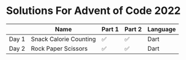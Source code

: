 # Solutions For Advent of Code 2022

|       | Name                   | Part 1 | Part 2 | Language |
| ----- | ---------------------- | ------ | ------ | -------- |
| Day 1 | Snack Calorie Counting | ✅     | ✅     | Dart     |
| Day 2 | Rock Paper Scissors    | ✅     | ✅     | Dart     |
